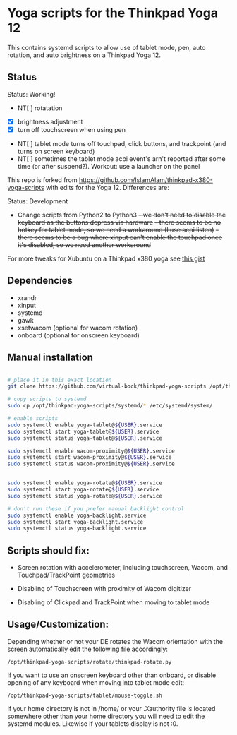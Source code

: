 # Yoga scripts for the Thinkpad Yoga 12

This contains systemd scripts to allow use of tablet mode, pen, auto rotation, and auto brightness on a Thinkpad Yoga 12.

## Status

Status: Working!

- NT[ ] rotatation
- [x] brightness adjustment
- [x] turn off touchscreen when using pen
- NT[ ] tablet mode turns off touchpad, click buttons, and trackpoint (and turns on screen keyboard)
- NT[ ] sometimes the tablet mode acpi event's arn't reported after some time (or after suspend?). Workout: use a launcher on the panel

This repo is forked from https://github.com/IslamAlam/thinkpad-x380-yoga-scripts with edits for the Yoga 12. Differences are:

Status: Development
- Change scripts from Python2 to Python3
~~- we don't need to disable the keyboard as the buttons depress via hardware~~
~~- there seems to be no hotkey for tablet mode, so we need a workaround (I use acpi listen)~~
~~- there seems to be a bug where xinput can't enable the touchpad once it's disabled, so we need another workaround~~

For more tweaks for Xubuntu on a Thinkpad x380 yoga see [this gist](https://gist.github.com/wassname/4aec086afe518dfbceaf00577442c432)

## Dependencies

- xrandr
- xinput
- systemd
- gawk
- xsetwacom (optional for wacom rotation)
- onboard (optional for onscreen keyboard)

## Manual installation

```sh

# place it in this exact location
git clone https://github.com/virtual-bock/thinkpad-yoga-scripts /opt/thinkpad-yoga-scripts

# copy scripts to systemd
sudo cp /opt/thinkpad-yoga-scripts/systemd/* /etc/systemd/system/

# enable scripts
sudo systemctl enable yoga-tablet@${USER}.service
sudo systemctl start yoga-tablet@${USER}.service
sudo systemctl status yoga-tablet@${USER}.service

sudo systemctl enable wacom-proximity@${USER}.service
sudo systemctl start wacom-proximity@${USER}.service
sudo systemctl status wacom-proximity@${USER}.service


sudo systemctl enable yoga-rotate@${USER}.service
sudo systemctl start yoga-rotate@${USER}.service
sudo systemctl status yoga-rotate@${USER}.service

# don't run these if you prefer manual backlight control
sudo systemctl enable yoga-backlight.service
sudo systemctl start yoga-backlight.service
sudo systemctl status yoga-backlight.service

```

## Scripts should fix:

- Screen rotation with accelerometer, including touchscreen, Wacom,
  and Touchpad/TrackPoint geometries

- Disabling of Touchscreen with proximity of Wacom digitizer

- Disabling of Clickpad and TrackPoint when moving to tablet mode

## Usage/Customization:


Depending whether or not your DE rotates the Wacom orientation with
the screen automatically edit the following file accordingly:

    /opt/thinkpad-yoga-scripts/rotate/thinkpad-rotate.py

If you want to use an onscreen keyboard other than onboard, or disable
opening of any keyboard when moving into tablet mode edit:

    /opt/thinkpad-yoga-scripts/tablet/mouse-toggle.sh

If your home directory is not in /home/<username> or your .Xauthority
file is located somewhere other than your home directory you will need
to edit the systemd modules. Likewise if your tablets display is not
:0.

